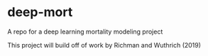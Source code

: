 # deep-mort
A repo for a deep learning mortality modeling project

This project will build off of work by Richman and Wuthrich (2019)
